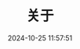 ---
title: 关于
date: 2024-10-25 11:57:51
aside: false
top_img: false
background: "#f8f9fe"
comments: false
type: "about"
---